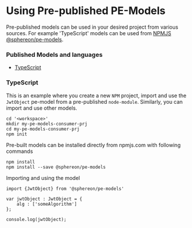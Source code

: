# Using Pre-published PE-Models

Pre-published models can be used in your desired project from various sources. For example 'TypeScript' models can be used from [NPMJS @sphereon/pe-models](https://www.npmjs.com/package/@sphereon/pe-models).


### Published Models and languages

* [TypeScript](#TypeScript)


### TypeScript

This is an example where you create a new `NPM` project, import and use the `JwtObject` pe-model from a pre-published `node-module`. Similarly, you can import and use other models.

```
cd '<workspace>'
mkdir my-pe-models-consumer-prj
cd my-pe-models-consumer-prj
npm init
```

Pre-built models can be installed directly from npmjs.com with following commands

```
npm install
npm install --save @sphereon/pe-models
```

Importing and using the model

```
import {JwtObject} from '@sphereon/pe-models'

var jwtObject : JwtObject = {
    alg : ['someAlgorithm']
};

console.log(jwtObject);
```

